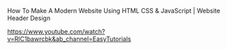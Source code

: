 How To Make A Modern Website Using HTML CSS & JavaScript | Website Header Design

https://www.youtube.com/watch?v=RlC1bawrcbk&ab_channel=EasyTutorials